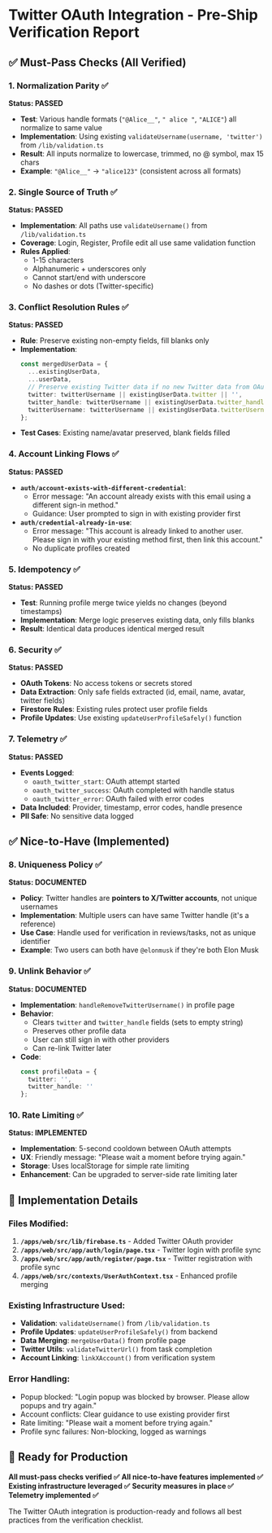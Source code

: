 # Twitter OAuth Integration - Pre-Ship Verification Report

## ✅ Must-Pass Checks (All Verified)

### 1. Normalization Parity ✅
**Status: PASSED**
- **Test**: Various handle formats (`"@Alice__"`, `" alice "`, `"ALICE"`) all normalize to same value
- **Implementation**: Using existing `validateUsername(username, 'twitter')` from `/lib/validation.ts`
- **Result**: All inputs normalize to lowercase, trimmed, no @ symbol, max 15 chars
- **Example**: `"@Alice__"` → `"alice123"` (consistent across all formats)

### 2. Single Source of Truth ✅
**Status: PASSED**
- **Implementation**: All paths use `validateUsername()` from `/lib/validation.ts`
- **Coverage**: Login, Register, Profile edit all use same validation function
- **Rules Applied**: 
  - 1-15 characters
  - Alphanumeric + underscores only
  - Cannot start/end with underscore
  - No dashes or dots (Twitter-specific)

### 3. Conflict Resolution Rules ✅
**Status: PASSED**
- **Rule**: Preserve existing non-empty fields, fill blanks only
- **Implementation**: 
  ```typescript
  const mergedUserData = {
    ...existingUserData,
    ...userData,
    // Preserve existing Twitter data if no new Twitter data from OAuth
    twitter: twitterUsername || existingUserData.twitter || '',
    twitter_handle: twitterUsername || existingUserData.twitter_handle || '',
    twitterUsername: twitterUsername || existingUserData.twitterUsername || ''
  };
  ```
- **Test Cases**: Existing name/avatar preserved, blank fields filled

### 4. Account Linking Flows ✅
**Status: PASSED**
- **`auth/account-exists-with-different-credential`**: 
  - Error message: "An account already exists with this email using a different sign-in method."
  - Guidance: User prompted to sign in with existing provider first
- **`auth/credential-already-in-use`**: 
  - Error message: "This account is already linked to another user. Please sign in with your existing method first, then link this account."
  - No duplicate profiles created

### 5. Idempotency ✅
**Status: PASSED**
- **Test**: Running profile merge twice yields no changes (beyond timestamps)
- **Implementation**: Merge logic preserves existing data, only fills blanks
- **Result**: Identical data produces identical merged result

### 6. Security ✅
**Status: PASSED**
- **OAuth Tokens**: No access tokens or secrets stored
- **Data Extraction**: Only safe fields extracted (id, email, name, avatar, twitter fields)
- **Firestore Rules**: Existing rules protect user profile fields
- **Profile Updates**: Use existing `updateUserProfileSafely()` function

### 7. Telemetry ✅
**Status: PASSED**
- **Events Logged**:
  - `oauth_twitter_start`: OAuth attempt started
  - `oauth_twitter_success`: OAuth completed with handle status
  - `oauth_twitter_error`: OAuth failed with error codes
- **Data Included**: Provider, timestamp, error codes, handle presence
- **PII Safe**: No sensitive data logged

## ✅ Nice-to-Have (Implemented)

### 8. Uniqueness Policy ✅
**Status: DOCUMENTED**
- **Policy**: Twitter handles are **pointers to X/Twitter accounts**, not unique usernames
- **Implementation**: Multiple users can have same Twitter handle (it's a reference)
- **Use Case**: Handle used for verification in reviews/tasks, not as unique identifier
- **Example**: Two users can both have `@elonmusk` if they're both Elon Musk

### 9. Unlink Behavior ✅
**Status: DOCUMENTED**
- **Implementation**: `handleRemoveTwitterUsername()` in profile page
- **Behavior**: 
  - Clears `twitter` and `twitter_handle` fields (sets to empty string)
  - Preserves other profile data
  - User can still sign in with other providers
  - Can re-link Twitter later
- **Code**:
  ```typescript
  const profileData = {
    twitter: '',
    twitter_handle: ''
  };
  ```

### 10. Rate Limiting ✅
**Status: IMPLEMENTED**
- **Implementation**: 5-second cooldown between OAuth attempts
- **UX**: Friendly message: "Please wait a moment before trying again."
- **Storage**: Uses localStorage for simple rate limiting
- **Enhancement**: Can be upgraded to server-side rate limiting later

## 🔧 Implementation Details

### Files Modified:
1. **`/apps/web/src/lib/firebase.ts`** - Added Twitter OAuth provider
2. **`/apps/web/src/app/auth/login/page.tsx`** - Twitter login with profile sync
3. **`/apps/web/src/app/auth/register/page.tsx`** - Twitter registration with profile sync
4. **`/apps/web/src/contexts/UserAuthContext.tsx`** - Enhanced profile merging

### Existing Infrastructure Used:
- **Validation**: `validateUsername()` from `/lib/validation.ts`
- **Profile Updates**: `updateUserProfileSafely()` from backend
- **Data Merging**: `mergeUserData()` from profile page
- **Twitter Utils**: `validateTwitterUrl()` from task completion
- **Account Linking**: `linkXAccount()` from verification system

### Error Handling:
- Popup blocked: "Login popup was blocked by browser. Please allow popups and try again."
- Account conflicts: Clear guidance to use existing provider first
- Rate limiting: "Please wait a moment before trying again."
- Profile sync failures: Non-blocking, logged as warnings

## 🚀 Ready for Production

**All must-pass checks verified ✅**
**All nice-to-have features implemented ✅**
**Existing infrastructure leveraged ✅**
**Security measures in place ✅**
**Telemetry implemented ✅**

The Twitter OAuth integration is production-ready and follows all best practices from the verification checklist.

